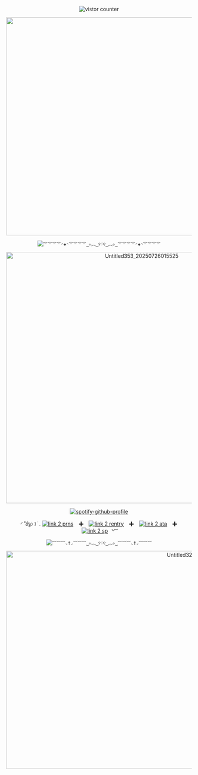 <div align="center"> 

<p align="center"> <img src="https://komarev.com/ghpvc/?username=Archispores&label=folks⠀+&base=2541&style=social&color=ADD8E6" alt="vistor counter">  </p>

<img width="2362" height="590" alt="Untitled333_20250715234537" src="https://github.com/user-attachments/assets/f43fe283-f595-4feb-8798-1bdbe923817d" />

<code><img src="https://github-colored-text-fn3z.vercel.app/api/index.js?text=︶︶︶︶◜✚◝︶︶︶︶‿⊹︵‿୨♡୧‿︵⊹‿︶︶︶︶◜✚◝︶︶︶︶&color=B8860B&fontSize=15&width=452&height=18" alt="︶︶︶︶◜✚◝︶︶︶︶‿⊹︵‿୨♡୧‿︵⊹‿︶︶︶︶◜✚◝︶︶︶︶" title="︶︶︶︶◜✚◝︶︶︶︶‿⊹︵‿୨♡୧‿︵⊹‿︶︶︶︶◜✚◝︶︶︶︶"></a></code>

<img width="720" height="680" alt="Untitled353_20250726015525" src="https://github.com/user-attachments/assets/46f3eefb-189e-4d45-9a98-402ad4159391" />


[![spotify-github-profile](https://spotify-github-profile.kittinanx.com/api/view?uid=31emfs5ew5nehf7ma5xdl4dsg4hy&cover_image=true&theme=novatorem&show_offline=true&background_color=3CB371&interchange=false&bar_color=ADD8E6&bar_color_cover=true)](https://github.com/kittinan/spotify-github-profile)

◜ ˚𝜗℘ ꒱ ׁ . <a href="https://pronouns.cc/@ARCHIVE"><img alt="link 2 prns" src="https://img.shields.io/badge/prns-cc-%23fff6f9?style=plastic&labelColor=ADD8E6"></a>　✚　<a href="https://rentry.co/ARCHITIVE"><img alt="link 2 rentry" src="https://img.shields.io/badge/re-entry-%23fff6f9?style=plastic&labelColor=B8860B"></a>　✚　<a href="https://architive.atabook.org/"><img alt="link 2 ata" src="https://img.shields.io/badge/atta-book-%23fff6f9?style=plastic&labelColor=B8860B"></a>　✚　<a href="https://architive.straw.page/"><img alt="link 2 sp" src="https://img.shields.io/badge/straw-page-%23fff6f9?style=plastic&labelColor=ADD8E6"></a>⠀꒡ ͝

<code><img src="https://github-colored-text-fn3z.vercel.app/api/index.js?text=︶︶︶◟†◞︶︶︶‿⊹︵‿୨♡୧‿︵⊹‿︶︶︶◟†◞︶︶︶&color=ADD8E6&fontSize=15&width=382&height=18" alt="︶︶︶◟†◞︶︶︶‿⊹︵‿୨♡୧‿︵⊹‿︶︶︶◟†◞︶︶︶" title="︶︶︶◟†◞︶︶︶‿⊹︵‿୨♡୧‿︵⊹‿︶︶︶◟†◞︶︶︶"></a></code>




<img width="1050" height="590" alt="Untitled327_20250715221720" src="https://github.com/user-attachments/assets/5baaeec5-94fe-4b4b-940c-73e13fb7a273" />
